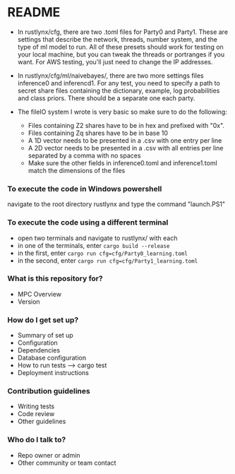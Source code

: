 # README #

* In rustlynx/cfg, there are two .toml files for Party0 and Party1. These are settings that describe the network, threads, number system, and the type of ml model to run. All of these presets should work for testing on your local machine, but you can tweak the threads or portranges if you want. For AWS testing, you'll just need to change the IP addresses.

* In rustlynx/cfg/ml/naivebayes/, there are two more settings files inference0 and inferencd1. For any test, you need to specify a path to secret share files containing the dictionary, example, log probabilities and class priors. There should be a separate one each party. 

* The fileIO system I wrote is very basic so make sure to do the following: 
    - Files containing Z2 shares have to be in hex and prefixed with "0x".
    - Files containing Zq  shares have to be in base 10
    - A 1D vector needs to be presented in a .csv with one entry per line
    - A 2D vector needs to be presented in a .csv with all entries per line separated by a comma with no spaces
    - Make sure the other fields in inference0.toml and inference1.toml match the dimensions of the files

### To execute the code in Windows powershell ###

navigate to the root directory rustlynx and type the command "launch.PS1"

### To execute the code using a different terminal ###

* open two terminals and navigate to rustlynx/ with each
* in one of the terminals, enter `cargo build --release`
* in the first, enter `cargo run cfg=cfg/Party0_learning.toml`
* in the second, enter  `cargo run cfg=cfg/Party1_learning.toml`  

### What is this repository for? ###

* MPC Overview
* Version

### How do I get set up? ###

* Summary of set up
* Configuration
* Dependencies
* Database configuration
* How to run tests --> cargo test
* Deployment instructions

### Contribution guidelines ###

* Writing tests
* Code review
* Other guidelines

### Who do I talk to? ###

* Repo owner or admin
* Other community or team contact